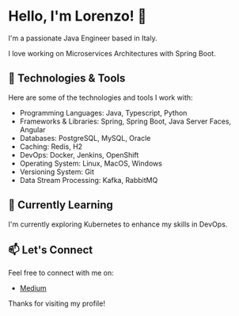 # Hello, I'm Lorenzo! 👋

I'm a passionate Java Engineer based in Italy. 

I love working on Microservices Architectures with Spring Boot.

## 🔧 Technologies & Tools

Here are some of the technologies and tools I work with:

- Programming Languages: Java, Typescript, Python
- Frameworks & Libraries: Spring, Spring Boot, Java Server Faces, Angular
- Databases: PostgreSQL, MySQL, Oracle
- Caching: Redis, H2
- DevOps: Docker, Jenkins, OpenShift
- Operating System: Linux, MacOS, Windows
- Versioning System: Git
- Data Stream Processing: Kafka, RabbitMQ

## 🌱 Currently Learning

I'm currently exploring Kubernetes to enhance my skills in DevOps.

## 📫 Let's Connect

Feel free to connect with me on:

- [Medium](https://medium.com/@orlandolorenzodeveloper)

Thanks for visiting my profile! 
